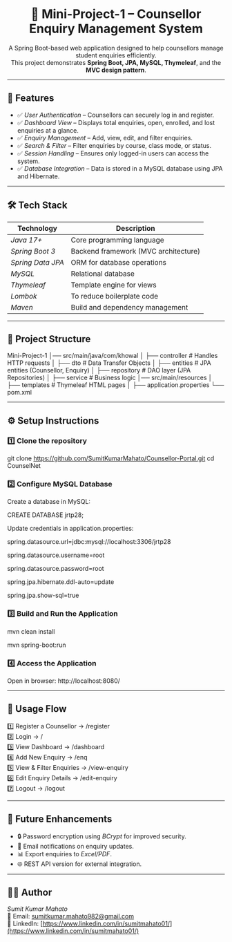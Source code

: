 <h1 align="center">📌 Mini-Project-1 – Counsellor Enquiry Management System</h1>

<p align="center">
A Spring Boot-based web application designed to help counsellors manage student enquiries efficiently.<br>
This project demonstrates <b>Spring Boot, JPA, MySQL, Thymeleaf</b>, and the <b>MVC design pattern</b>.
</p>

---

<h2>🚀 Features</h2>

- ✅ *User Authentication* – Counsellors can securely log in and register.  
- ✅ *Dashboard View* – Displays total enquiries, open, enrolled, and lost enquiries at a glance.  
- ✅ *Enquiry Management* – Add, view, edit, and filter enquiries.  
- ✅ *Search & Filter* – Filter enquiries by course, class mode, or status.  
- ✅ *Session Handling* – Ensures only logged-in users can access the system.  
- ✅ *Database Integration* – Data is stored in a MySQL database using JPA and Hibernate.  

---

<h2>🛠 Tech Stack</h2>

| Technology          | Description                          |
|---------------------|--------------------------------------|
| *Java 17+*        | Core programming language            |
| *Spring Boot 3*   | Backend framework (MVC architecture) |
| *Spring Data JPA* | ORM for database operations          |
| *MySQL*           | Relational database                  |
| *Thymeleaf*       | Template engine for views            |
| *Lombok*          | To reduce boilerplate code           |
| *Maven*           | Build and dependency management      |

---

<h2>📂 Project Structure</h2>



Mini-Project-1
│── src/main/java/com/khowal
│   ├── controller      # Handles HTTP requests
│   ├── dto             # Data Transfer Objects
│   ├── entities        # JPA entities (Counsellor, Enquiry)
│   ├── repository      # DAO layer (JPA Repositories)
│   ├── service         # Business logic
│── src/main/resources
│   ├── templates       # Thymeleaf HTML pages
│   ├── application.properties
└── pom.xml

---

<h2>⚙ Setup Instructions</h2>

### 1️⃣ Clone the repository
git clone https://github.com/SumitKumarMahato/Counsellor-Portal.git
cd CounselNet

### 2️⃣ Configure MySQL Database

Create a database in MySQL:

CREATE DATABASE jrtp28;

Update credentials in application.properties:

spring.datasource.url=jdbc:mysql://localhost:3306/jrtp28

spring.datasource.username=root

spring.datasource.password=root

spring.jpa.hibernate.ddl-auto=update

spring.jpa.show-sql=true

### 3️⃣ Build and Run the Application

mvn clean install

mvn spring-boot:run

### 4️⃣ Access the Application

Open in browser: http://localhost:8080/

---

<h2>📌 Usage Flow</h2>

1️⃣ Register a Counsellor → /register  
2️⃣ Login → /  
3️⃣ View Dashboard → /dashboard  
4️⃣ Add New Enquiry → /enq  
5️⃣ View & Filter Enquiries → /view-enquiry  
6️⃣ Edit Enquiry Details → /edit-enquiry  
7️⃣ Logout → /logout  

---

<h2>🚧 Future Enhancements</h2>

- 🔒 Password encryption using *BCrypt* for improved security.  
- 📩 Email notifications on enquiry updates.  
- 📊 Export enquiries to *Excel/PDF*.  
- 🌐 REST API version for external integration.  

---

<h2>👨‍💻 Author</h2>

*Sumit Kumar Mahato*  
📧 Email: [sumitkumar.mahato982@gmail.com](mailto:sumitkumar.mahato982@gmail.com)  
🔗 LinkedIn: [https://www.linkedin.com/in/sumitmahato01/](https://www.linkedin.com/in/sumitmahato01/)

